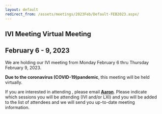 ```yaml
---
layout: default
redirect_from: /assets/meetings/2023Feb/Default-FEB2023.aspx/
---
```


## IVI Meeting Virtual Meeting

## February 6 - 9, 2023

We are holding our IVI meeting from Monday February 6 thru
Thursday February 9, 2023.

**Due to the coronavirus (COVID-19)pandemic**, this meeting will
be held virtually.

If you are interested in attending , please email
 [**Aaron**](mailto:aaron.hall@ivifoundation.org). Please
indicate which sessions you will be attending (IVI and/or LXI)
and you will be added to the list of attendees and we will send you
up-to-date meeting information.


